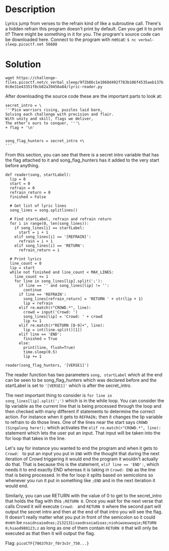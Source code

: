 # Description

Lyrics jump from verses to the refrain kind of like a subroutine call. There's a hidden refrain this program doesn't print by default. Can you get it to print it? There might be something in it for you.
The program's source code can be downloaded here.
Connect to the program with netcat:
`$ nc verbal-sleep.picoctf.net 56688`

# Solution

`wget https://challenge-files.picoctf.net/c_verbal_sleep/9f2b86c1e1068d492f783b106f4535aeb137b0c0e31e43351f8cb82a39456a84/lyric-reader.py`

After downloading the source code these are the important parts to look at:

```
secret_intro = \
'''Pico warriors rising, puzzles laid bare,
Solving each challenge with precision and flair.
With unity and skill, flags we deliver,
The ether’s ours to conquer, '''\
+ flag + '\n'


song_flag_hunters = secret_intro +\
'''
```

From this section, you can see that there is a secret intro variable that has the flag attached to it and song_flag_hunters has it added to the very start before anything. 


```
def reader(song, startLabel):
  lip = 0
  start = 0
  refrain = 0
  refrain_return = 0
  finished = False

  # Get list of lyric lines
  song_lines = song.splitlines()
  
  # Find startLabel, refrain and refrain return
  for i in range(0, len(song_lines)):
    if song_lines[i] == startLabel:
      start = i + 1
    elif song_lines[i] == '[REFRAIN]':
      refrain = i + 1
    elif song_lines[i] == 'RETURN':
      refrain_return = i

  # Print lyrics
  line_count = 0
  lip = start
  while not finished and line_count < MAX_LINES:
    line_count += 1
    for line in song_lines[lip].split(';'):
      if line == '' and song_lines[lip] != '':
        continue
      if line == 'REFRAIN':
        song_lines[refrain_return] = 'RETURN ' + str(lip + 1)
        lip = refrain
      elif re.match(r"CROWD.*", line):
        crowd = input('Crowd: ')
        song_lines[lip] = 'Crowd: ' + crowd
        lip += 1
      elif re.match(r"RETURN [0-9]+", line):
        lip = int(line.split()[1])
      elif line == 'END':
        finished = True
      else:
        print(line, flush=True)
        time.sleep(0.5)
        lip += 1

reader(song_flag_hunters, '[VERSE1]')
```

The reader function has two parameters `song, startLabel` which at the end can be seen to be song_flag_hunters which was declared before and the startLabel is set to `'[VERSE1]'` which is after the secret_intro.

The next important thing to consider is `for line in song_lines[lip].split(';')` which is in the while loop. You can consider the lip variable as the current line that is being processed through the loop and then checked with many different if statements to determine the correct action. For instance when it gets to `REFRAIN;` then it changes the lip variable to refrain to do those lines. One of the lines near the start says `CROWD (Singalong here!);` which activates the `elif re.match(r"CROWD.*", line):` statement which lets the user put an input. That input will be taken into the for loop that takes in the line.

Let's say for instance you wanted to end the program and when it gets to `Crowd: ` to put an input you put in `END` with the thought that during the next iteration of Crowd triggering it would end the program it wouldn't actually do that. That is because this is the statement, `elif line == 'END':`, which needs it to end exactly END whereas it is taking in  `Crowd: END` as the line that is being processed. In the for loop it splits based on semicolons so whenever you run it put in something like `;END` and in the next iteration it would end.

Similarly, you can use RETURN with the value of 0 to get to the secret_intro that holds the flag with this `;RETURN 0`. Once you wait for the next verse that calls Crowd it will execute `Crowd: ` and `RETURN 0` where the second part will output the secret intro and then at the end of that intro you will see the flag. It doesn't really matter what you put in front of the semicolon so it could even be `nsaidnsaiodnas;2132131isaodnsoiadioas;niohiwoeuwoqie;RETURN 0;hsaod980123;z` as long as one of them contain `RETURN 0` that will only be executed as that then it will output the flag.

Flag: `picoCTF{70637h3r_f0r3v3r_750...}`
